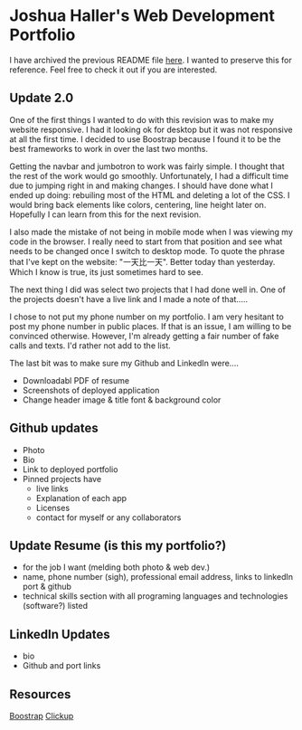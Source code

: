 # Joshua Haller's Web Development Portfolio

I have archived the previous README file [here](./assets/ArchiveOne.md). I wanted to preserve this for reference. Feel free to check it out if you are interested.

## Update 2.0

One of the first things I wanted to do with this revision was to make my website responsive. I had it looking ok for desktop but it was not responsive at all the first time. I decided to use Boostrap because I found it to be the best frameworks to work in over the last two months.

Getting the navbar and jumbotron to work was fairly simple. I thought that the rest of the work would go smoothly. Unfortunately, I had a difficult time due to jumping right in and making changes. I should have done what I ended up doing: rebuiling most of the HTML and deleting a lot of the CSS. I would bring back elements like colors, centering, line height later on. Hopefully I can learn from this for the next revision.

I also made the mistake of not being in mobile mode when I was viewing my code in the browser. I really need to start from that position and see what needs to be changed once I switch to desktop mode. To quote the phrase that I've kept on the website: "一天比一天". Better today than yesterday. Which I know is true, its just sometimes hard to see.

The next thing I did was select two projects that I had done well in. One of the projects doesn't have a live link and I made a note of that.....

I chose to not put my phone number on my portfolio. I am very hesitant to post my phone number in public places. If that is an issue, I am willing to be convinced otherwise. However, I'm already getting a fair number of fake calls and texts. I'd rather not add to the list.

The last bit was to make sure my Github and LinkedIn were....

- Downloadabl PDF of resume
- Screenshots of deployed application
- Change header image & title font & background color

## Github updates

- Photo
- Bio
- Link to deployed portfolio
- Pinned projects have
  - live links
  - Explanation of each app
  - Licenses
  - contact for myself or any collaborators

## Update Resume (is this my portfolio?)

- for the job I want (melding both photo & web dev.)
- name, phone number (sigh), professional email address, links to linkedIn port & github
- technical skills section with all programing languages and technologies (software?) listed

## LinkedIn Updates

- bio
- Github and port links

## Resources

[Boostrap](https://getbootstrap.com/)
[Clickup](https://clickup.com/?noRedirect=true)
